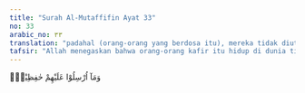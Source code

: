```yaml
---
title: "Surah Al-Mutaffifin Ayat 33"
no: 33
arabic_no: ٣٣
translation: "padahal (orang-orang yang berdosa itu), mereka tidak diutus sebagai penjaga (orang-orang mukmin). "
tafsir: "Allah menegaskan bahwa orang-orang kafir itu hidup di dunia tidak ditugaskan untuk melindungi atau menjaga orang-orang Mukmin. Mereka tidak berwenang menjaga orang-orang Mukmin karena orang-orang Mukmin tidak berada di bawah kekuasaan mereka. Oleh sebab itu, mereka tidak berhak mengejek, mengawasi, dan menyakiti orang-orang Mukmin yang tulus ikhlas beriman kepada Allah."
---
```

وَمَآ اُرْسِلُوْا عَلَيْهِمْ حٰفِظِيْنَۗ